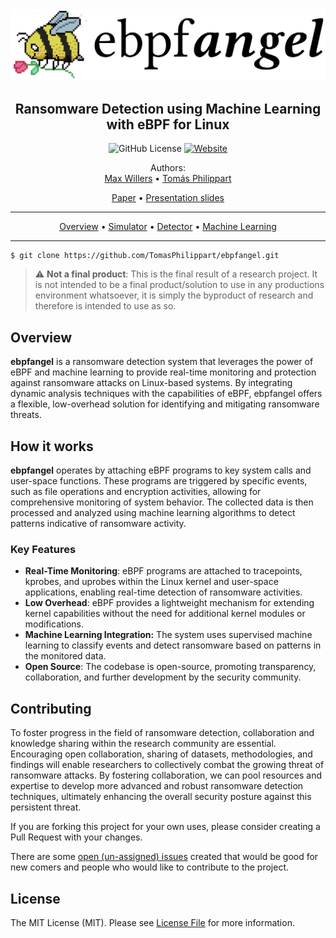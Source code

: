 <a href="https://ebpfangel.philippart.me/">
<picture aling="center">
  <source media="(prefers-color-scheme: dark)" srcset="docs/assets/ebpfangel-logo-white.png">
  <img alt="Logo" src="docs/assets/ebpfangel-logo-black.png">
</picture>
</a>

<h2 align="center">
Ransomware Detection using Machine Learning with eBPF for Linux
</h2>

<p align="center">
  <img alt="GitHub License" src="https://img.shields.io/github/license/TomasPhilippart/ebpfangel">
  <a href="https://ebpfangel.philippart.me/"><img alt="Website" src="https://img.shields.io/website?url=https%3A%2F%2Febpfangel.philippart.me"></a>
</p>



<p align="center">
  Authors: <br>
  <a href="https://www.linkedin.com/in/max-willers-53830b268">Max Willers</a> •
  <a href="https://www.linkedin.com/in/tomasphilippart/">Tomás Philippart</a>
</p>



<p align="center">
  <a href="https://github.com/TomasPhilippart/ebpfangel/blob/main/docs/Ransomware_Detection_using_Machine_Learning_with_eBPF.pdf">Paper</a> •
  <a href="https://github.com/TomasPhilippart/ebpfangel/blob/main/docs/ebpfangel-presentation.pdf">Presentation slides</a>
</p>

---


<p align="center">
  <a href="https://ebpfangel.philippart.me/">Overview</a> •
  <a href="https://ebpfangel.philippart.me/simulator/">Simulator</a> •
  <a href="https://ebpfangel.philippart.me/detector/">Detector</a> •
  <a href="https://ebpfangel.philippart.me/machinelearning/">Machine Learning</a>
</p>

---



```shell
$ git clone https://github.com/TomasPhilippart/ebpfangel.git
```

> :warning: **Not a final product**: This is the final result of a research project. It is not intended to be a final product/solution to use in any productions environment whatsoever, it is simply the byproduct of research and therefore is intended to use as so.

## Overview

**ebpfangel** is a ransomware detection system that leverages the power of eBPF and machine learning to provide real-time monitoring and protection against ransomware attacks on Linux-based systems. By integrating dynamic analysis techniques with the capabilities of eBPF, ebpfangel offers a flexible, low-overhead solution for identifying and mitigating ransomware threats.

## How it works

**ebpfangel** operates by attaching eBPF programs to key system calls and user-space functions. These programs are triggered by specific events, such as file operations and encryption activities, allowing for comprehensive monitoring of system behavior. The collected data is then processed and analyzed using machine learning algorithms to detect patterns indicative of ransomware activity.

### Key Features
- **Real-Time Monitoring**: eBPF programs are attached to tracepoints, kprobes, and uprobes within the Linux kernel and user-space applications, enabling real-time detection of ransomware activities.
- **Low Overhead**: eBPF provides a lightweight mechanism for extending kernel capabilities without the need for additional kernel modules or modifications.
- **Machine Learning Integration:** The system uses supervised machine learning to classify events and detect ransomware based on patterns in the monitored data.
- **Open Source**: The codebase is open-source, promoting transparency, collaboration, and further development by the security community.


## Contributing

To foster progress in the field of ransomware detection, collaboration and knowledge sharing within the research community are essential. Encouraging open collaboration, sharing of datasets, methodologies, and findings will enable researchers to collectively combat the growing threat of ransomware attacks. By fostering collaboration, we can pool resources and expertise to develop more advanced and robust ransomware detection techniques, ultimately enhancing the overall security posture against this persistent threat.

If you are forking this project for your own uses, please consider creating a Pull Request with your changes.

There are some [open (un-assigned) issues](https://github.com/TomasPhilippart/ebpfangel/issues) created that would be good for new comers and people who would like to contribute to the project.


## License

The MIT License (MIT). Please see [License File](https://github.com/TomasPhilippart/ebpfangel/blob/main/LICENSE) for more information.
